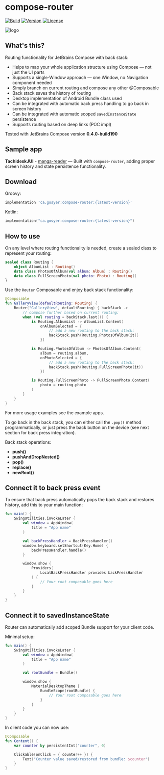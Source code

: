 # compose-router

[![Build](https://github.com/zsoltk/compose-router/workflows/Build/badge.svg)](https://github.com/zsoltk/compose-router/actions)
[![Version](https://jitpack.io/v/syer10/compose-router.svg)](https://jitpack.io/#syer10/compose-router)
[![License](https://img.shields.io/badge/License-Apache%202.0-blue.svg)](http://www.apache.org/licenses/LICENSE-2.0)

![logo](https://i.imgur.com/kKcAHa3.png)

## What's this?

Routing functionality for JetBrains Compose with back stack:

- Helps to map your whole application structure using Compose — not just the UI parts
- Supports a single-Window approach — one Window, no Navigation component needed
- Simply branch on current routing and compose any other @Composable
- Back stack saves the history of routing
- Desktop implementation of Android Bundle class used
- Can be integrated with automatic back press handling to go back in screen history
- Can be integrated with automatic scoped `savedInstanceState` persistence
- Supports routing based on deep links (POC impl)

Tested with JetBrains Compose version **0.4.0-build190**

## Sample app

**TachideskJUI** - [manga-reader](https://github.com/Suwayomi/TachideskJUI/) — Built with `compose-router`, adding proper screen history and state persistence functionality.

## Download

Groovy:
```groovy
implementation 'ca.gosyer:compose-router:{latest-version}'
```
Kotlin:
```kotlin
implementation("ca.gosyer:compose-router:{latest-version}")
```

## How to use

On any level where routing functionality is needed, create a sealed class to represent your routing:

```kotlin
sealed class Routing {
    object AlbumList : Routing()
    data class PhotosOfAlbum(val album: Album) : Routing()
    data class FullScreenPhoto(val photo: Photo) : Routing()
}
```

Use the `Router` Composable and enjoy back stack functionality:

```kotlin
@Composable
fun GalleryView(defaultRouting: Routing) {
    Router("GalleryView", defaultRouting) { backStack ->
        // compose further based on current routing:
        when (val routing = backStack.last()) {
            is Routing.AlbumList -> AlbumList.Content(
                onAlbumSelected = {
                    // add a new routing to the back stack:
                    backStack.push(Routing.PhotosOfAlbum(it))
                })

            is Routing.PhotosOfAlbum -> PhotosOfAlbum.Content(
                album = routing.album,
                onPhotoSelected = {
                    // add a new routing to the back stack:
                    backStack.push(Routing.FullScreenPhoto(it))
                })

            is Routing.FullScreenPhoto -> FullScreenPhoto.Content(
                photo = routing.photo
            )
        }
    }
}
```

For more usage examples see the example apps.

To go back in the back stack, you can either call the `.pop()` method programmatically, or just press the back button on the device (see next section for back press integration).

Back stack operations:

- **push()**
- **pushAndDropNested()**
- **pop()**
- **replace()**
- **newRoot()**

## Connect it to back press event

To ensure that back press automatically pops the back stack and restores history, add this to your main function:

```kotlin
fun main() {
    SwingUtilities.invokeLater {
        val window = AppWindow(
            title = "App name"
        )

        val backPressHandler = BackPressHandler()
        window.keyboard.setShortcut(Key.Home) {
            backPressHandler.handle()
        }

        window.show {
            Providers(
                LocalBackPressHandler provides backPressHandler
            ) {
                // Your root composable goes here
            }
        }
    }
}
```

## Connect it to savedInstanceState

Router can automatically add scoped Bundle support for your client code.

Minimal setup:

```kotlin
fun main() {
    SwingUtilities.invokeLater {
        val window = AppWindow(
            title = "App name"
        )

        val rootBundle = Bundle()

        window.show {
            MaterialDesktopTheme {
                BundleScope(rootBundle) {
                    // Your root composable goes here
                }
            }
        }
    }
}
```

In client code you can now use:

```kotlin
@Composable
fun Content() {
    var counter by persistentInt("counter", 0)

    Clickable(onClick = { counter++ }) {
        Text("Counter value saved/restored from bundle: $counter")
    }
}
```